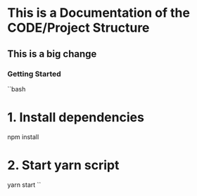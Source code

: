 # This is a Documentation of the CODE/Project Structure

## This is a big change

### Getting Started

``bash

# 1. Install dependencies

npm install

# 2. Start yarn script

yarn start
``
